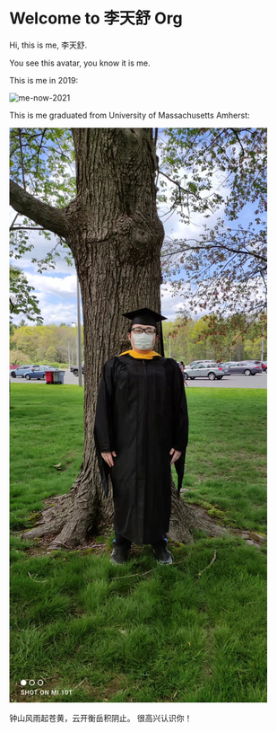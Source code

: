 # Welcome to 李天舒 Org

Hi, this is me, 李天舒.

You see this avatar, you know it is me.


This is me in 2019:

<img src="assets/9470.jpg" alt="me-now-2021" width="30%" />

This is me graduated from University of Massachusetts Amherst:

![me-graduation](assets/graduation.jpg)

钟山风雨起苍黄，云开衡岳积阴止。 很高兴认识你！
